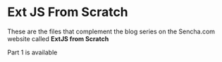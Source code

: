 # Ext JS From Scratch

These are the files that complement the blog series on the Sencha.com website called **ExtJS from Scratch**

Part 1 is available
